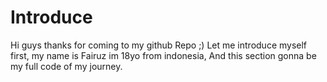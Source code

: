 

# Introduce
Hi guys thanks for coming to my github Repo ;)
Let me introduce myself first, my name is Fairuz im 18yo from indonesia,
And this section gonna be my full code of my journey.
